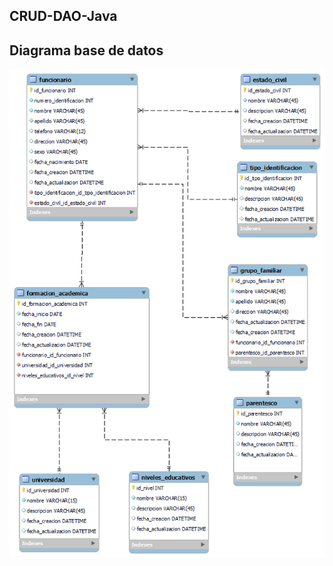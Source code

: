 ## CRUD-DAO-Java

## Diagrama base de datos

![diagrama base de datos](https://raw.githubusercontent.com/CarlosDev88/CRUD-DAO-Java/main/diagrama_base_datos.png)
